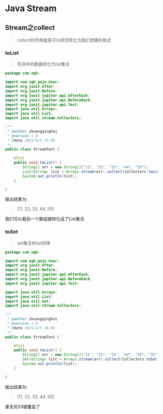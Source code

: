 # Java Stream

## Stream之collect

> collect的作用就是可以把流转化为我们想要的格式

### toList

> 将流中的数据转化为list集合

```java
package com.zqh;

import com.zqh.pojo.User;
import org.junit.After;
import org.junit.Before;
import org.junit.jupiter.api.AfterEach;
import org.junit.jupiter.api.BeforeEach;
import org.junit.jupiter.api.Test;
import java.util.Arrays;
import java.util.List;
import java.util.stream.Collectors;

/**
 * @author zhuangqinghui
 * @version 1.0
 * @date 2021/4/5 16:08
 */
public class StreamTest {

    @Test
    public void toList() {
        String[] arr = new String[]{"11", "22", "33", "44", "55"};
        List<String> list = Arrays.stream(arr).collect(Collectors.toList());
        System.out.println(list);
    }

}
```

输出结果为:

> [11, 22, 33, 44, 55]

我们可以看到一个数组被转化成了List集合

### toSet

> set集合和list同理

```java
package com.zqh;

import com.zqh.pojo.User;
import org.junit.After;
import org.junit.Before;
import org.junit.jupiter.api.AfterEach;
import org.junit.jupiter.api.BeforeEach;
import org.junit.jupiter.api.Test;

import java.util.Arrays;
import java.util.List;
import java.util.Set;
import java.util.stream.Collectors;

/**
 * @author zhuangqinghui
 * @version 1.0
 * @date 2021/4/5 16:08
 */
public class StreamTest {

    @Test
    public void toList() {
        String[] arr = new String[]{"11", "22", "33", "44", "55", "33"};
        Set<String> list = Arrays.stream(arr).collect(Collectors.toSet());
        System.out.println(list);
    }

}
```

输出结果为:

> [11, 22, 33, 44, 55]

重复的33被覆盖了

